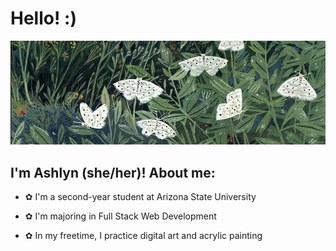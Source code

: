 # Hello! :)

![alt text](header.jpg)

## I'm Ashlyn (she/her)! About me:

- ✿ I'm a second-year student at Arizona State University

- ✿ I'm majoring in Full Stack Web Development

- ✿ In my freetime, I practice digital art and acrylic painting
  
